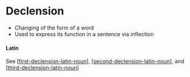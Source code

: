 # Declension
* Changing of the form of a word
* Used to express its function in a sentence via inflection

#### Latin
See [[first-declension-latin-noun]], [[second-declension-latin-noun]], and [[third-declension-latin-noun]]

[//begin]: # "Autogenerated link references for markdown compatibility"
[first-declension-latin-noun]: first-declension-latin-noun "1st Declension Noun"
[second-declension-latin-noun]: second-declension-latin-noun "2nd Declension Noun"
[third-declension-latin-noun]: third-declension-latin-noun "3rd Declension Noun"
[//end]: # "Autogenerated link references"